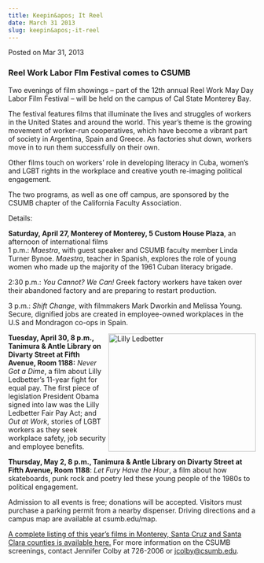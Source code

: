 ```yaml
---
title: Keepin&apos; It Reel
date: March 31 2013
slug: keepin&apos;-it-reel
---
```


 



<span class="date">Posted on Mar 31, 2013    </span>
<h3>Reel Work Labor Flm Festival comes to CSUMB</h3>
<p>Two evenings of film showings &#x2013; part of the 12th annual Reel
Work May Day Labor Film Festival &#x2013; will be held on the campus of
Cal State Monterey Bay.</p>
<p>The festival features films that illuminate the lives and
struggles of workers in the United States and around the world.
This year&#x2019;s theme is the growing movement of worker-run
cooperatives, which have become a vibrant part of society in
Argentina, Spain and Greece. As factories shut down, workers move
in to run them successfully on their own.</p>
<p>Other films touch on workers&#x2019; role in developing literacy in
Cuba, women&#x2019;s and LGBT rights in the workplace and creative youth
re-imaging political engagement.</p>
<p>The two programs, as well as one off campus, are sponsored by
the CSUMB chapter of the California Faculty Association.</p>
<p>Details:</p>
<p><strong>Saturday, April 27, Monterey of Monterey, 5 Custom House
Plaza</strong>, an afternoon of international films<br>
1 p.m.: <em>Maestra</em>, with guest speaker and CSUMB faculty
member Linda Turner Bynoe. <em>Maestra</em>, teacher in Spanish,
explores the role of young women who made up the majority of the
1961 Cuban literacy brigade.</br></p>
<p>2:30 p.m.: <em>You Cannot? We Can!</em> Greek factory workers
have taken over their abandoned factory and are preparing to
restart production.</p>
<p>3 p.m.: <em>Shift Change</em>, with filmmakers Mark Dworkin and
Melissa Young. Secure, dignified jobs are created in employee-owned
workplaces in the U.S and Mondragon co-ops in Spain.</p>
<p><img alt="Lilly Ledbetter" src="https://news.csumb.edu/sites/default/files/65/attachments/news/images/ledbetter.jpg" style="float:right; width:300px; height:240px"><strong>Tuesday,
April 30, 8 p.m., Tanimura &amp; Antle Library on Divarty Street at
Fifth Avenue, Room 1188:</strong> <em>Never Got a Dime</em>, a film
about Lilly Ledbetter&#x2019;s 11-year fight for equal pay. The first
piece of legislation President Obama signed into law was the Lilly
Ledbetter Fair Pay Act; and <em>Out at Work</em>, stories of LGBT
workers as they seek workplace safety, job security and employee
benefits.</img></p>
<p><strong>Thursday, May 2, 8 p.m., Tanimura &amp; Antle Library on
Divarty Street at Fifth Avenue, Room 1188</strong>: <em>Let Fury
Have the Hour</em>, a film about how skateboards, punk rock and
poetry led these young people of the 1980s to political
engagement.</p>
<p>Admission to all events is free; donations will be accepted.
Visitors must purchase a parking permit from a nearby dispenser.
Driving directions and a campus map are available at
csumb.edu/map.</p>
<p><a href="https://www.reelwork.org" rel="nofollow">A complete
listing of this year&#x2019;s films in Monterey, Santa Cruz and Santa
Clara counties is available here.</a>&#xA0;For more information on
the CSUMB screenings, contact Jennifer Colby at 726-2006 or
<a href="mailto:jcolby@csumb.edu">jcolby@csumb.edu</a>.<br>
&#xA0;</br></p>





```
